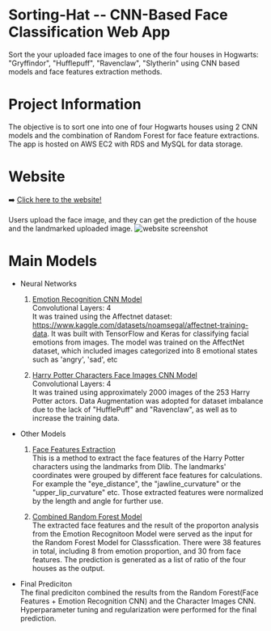 # Sorting-Hat -- CNN-Based  Face Classification Web App
Sort the your uploaded face images to one of the four houses in Hogwarts: "Gryffindor", "Hufflepuff", "Ravenclaw", "Slytherin" using CNN based models and face features extraction methods.


# Project Information
The objective is to sort one into one of four Hogwarts houses using 2 CNN models and the combination of Random Forest for face feature extractions.
The app is hosted on AWS EC2 with RDS and MySQL for data storage.

# Website
➡️ [Click here to the website!](http://3.18.180.241:5000/)<br />
<br />
Users upload the face image, and they can get the prediction of the house and the landmarked uploaded image. 
![website screenshot](https://github.com/user-attachments/assets/ac6cd198-ac38-4da2-9d17-42f7b2f5543d)


# Main Models

- Neural Networks<br />
  1. <ins>Emotion Recognition CNN Model</ins><br />
    Convolutional Layers: 4<br />
   It was trained using the Affectnet dataset: https://www.kaggle.com/datasets/noamsegal/affectnet-training-data.
   It was built with TensorFlow and Keras for classifying facial emotions from images. The model was trained on the AffectNet dataset, which included images categorized into 8 emotional states such as 'angry', 'sad', etc

  2. <ins>Harry Potter Characters Face Images CNN Model</ins><br />
    Convolutional Layers: 4<br />
    It was trained using approximately 2000 images of the 253 Harry Potter actors. Data Augmentation was adopted for dataset imbalance due to the lack of "HufflePuff" and "Ravenclaw", as well as to increase the training data.

- Other Models<br />
  1. <ins>Face Features Extraction </ins><br />
    This is a method to extract the face features of the Harry Potter characters using the landmarks from Dlib. The landmarks' coordinates were grouped by different face features for calculations. For example the "eye_distance", the "jawline_curvature" or the "upper_lip_curvature" etc. Those extracted features were normalized by the length and angle for further use.
  

  2. <ins>Combined Random Forest Model</ins><br />
     The extracted face features and the result of the proporton analysis from the Emotion Recognitoon Model were served as the input for the Random Forest Model for Classsfication. There were 38 features in total, including 8 from emotion proportion, and 30 from face features. The prediction is generated as a list of ratio of the four houses as the output.
- Final Prediciton<br />
  The final prediciton combined the results from the Random Forest(Face Features + Emotion Recognition CNN) and the Character Images CNN. Hyperparameter tuning and regularization were performed for the final prediction.





